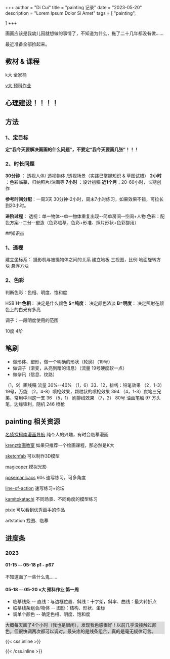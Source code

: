 +++
author = "Di Cui"
title = "painting 记录"
date = "2023-05-20"
description = "Lorem Ipsum Dolor Si Amet"
tags = [
    "painting",

]
+++

画画应该是我幼儿园就想做的事情了，不知道为什么，拖了二十几年都没有做……

最近准备全部捡起来。



## 教材 & 课程

k大 全家桶

[v大 预科作业](https://www.bilibili.com/video/BV1Ff4y1R7bH/?spm_id_from=333.337.search-card.all.click&vd_source=aff71f9dc82b763304a211b19dcf20eb)


## 心理建设！！！！



## 方法

### 1、定目标

**定“我今天要解决画画的什么问题”，不要定“我今天要画几张”！！！**


### 2、时长问题

**30分钟** ： 透视人体/ 透视物体 /透视场景（实践已掌握知识 & 草图试错）
**2小时** ：色彩临摹，归纳照片/油画等
**7小时** ：设计初稿
**近1个月**：20-60小时，长期创作

**参考时间分配**：一周3天 30分钟-2小时，周末7小时练习，如果效果不错，可拉长到20小时。

**进阶过程**：
透视：单一物体--单一物体重复出现--简单房间--空间+人物
色彩：配色方案--二分--塑造（色彩临摹、色彩+形准、照片形状+色彩挪用）





##知识点

### 1、透视

建立坐标系：
摄影机与被摄物体之间的关系
建立地板
三视图，比例
地面旋转方块
悬浮方块


### 2、色彩

判断色彩：色相、明度、饱和度

HSB
**H=色相**： 决定是什么颜色
**S=纯度**： 决定颜色浓淡
**B=明度**： 决定照射在颜色上的白光有多亮

调子：一段明度使用的范围

10度
4阶




## 笔刷

- 做形体、塑形，做一个明确的形状（轮廓）（19号）
- 做调子（渐变，从亮到暗的讯息）（流量 19号硬度软一点）
- 做杂讯（信息、纹路）


（1，9）画线稿 流量 30%--40%
（1，6）33、12，排线：铅笔效果
（2，1-3）19号，万能
（2，4-8）喷枪效果，颗粒状的喷枪效果 394
（4，1-3）炭笔三兄弟，常用中间这一支 36 
（5，1） 刷排线效果
（7，2） 80号 油画笔触 
 97 方头笔，边缘锋利，随机
 246 喷枪



## painting 相关资源

[名侦探柯南漫画导航](https://tieba.baidu.com/p/3383251367?p_tk=184767xqGQiUCvGUQ905bahTflLargmIrpA2i%2FNeeIWo1WnjMprLBiRdwQ34owrsIfkt1bJwWmpCXnIIHDwR5bEzpXzkjHOGpFiCMV1pybBPo144Yl63PG3kDawTPHVCL7flQh1I281%2BQ9DHiGhMCht8pw%3D%3D&p_timestamp=1674630601&p_sign=7cb3b1d6d25a438b2125ae2acda93aa5&p_signature=7cb3b1d6d25a438b2125ae2acda93aa5&__pc2ps_ab=184767xqGQiUCvGUQ905bahTflLargmIrpA2i%2FNeeIWo1WnjMprLBiRdwQ34owrsIfkt1bJwWmpCXnIIHDwR5bEzpXzkjHOGpFiCMV1pybBPo144Yl63PG3kDawTPHVCL7flQh1I281%2BQ9DHiGhMCht8pw%3D%3D|1674630601|7cb3b1d6d25a438b2125ae2acda93aa5|7cb3b1d6d25a438b2125ae2acda93aa5&red_tag=0602369799)
纯个人的兴趣，有时会临摹漫画

[krenz绘画教室](https://krenz.art/)
如果只推荐一个绘画课程，那必然是K大

[sketchfab](https://sketchfab.com/)
可以制作3D模型

[magicoper](https://magicposer.com/)
模拟光影

[posemanicacs](https://www.posemaniacs.com/zh-Hans)
60s 速写练习，可多角度

[line-of-action](https://line-of-action.com/zh)
速写练习+论坛

[kamitokatachi](https://www.kamitokatachi.com/)
不同场景、不同角度的模型练习

[pixix](https://www.pixiv.net/)
可以看到优秀画手的作品

artstation
找图、临摹



## 进度条

### 2023

#### 01-15 -- 05-18  p1 - p67  

不知道画了一些什么鬼……


#### 05-18 -- 05-20  v大 预科作业  第一周

- 临摹线条 -- 直线：与边框位置、斜线：十字架，斜率、曲线：最大转折点
- 临摹线条组合/物体 -- 图形：结构、形状、坐标
- 调单个颜色 --  确定色相、明度、饱和度









<p style="background-color:	#DCDCDC">大概每天画了4个小时（我也是很闲），发现我色感很好！以前几乎没接触过颜色，但很快调两次都可以调对。最头疼的是线条组合，真的是毫无规律可言。</p>











{{< css.inline >}}

<style>
.canon { background: white; width: 100%; height: auto; }
</style>

{{< /css.inline >}}
